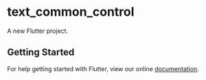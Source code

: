 # text_common_control

A new Flutter project.

## Getting Started

For help getting started with Flutter, view our online
[documentation](https://flutter.io/).
